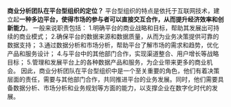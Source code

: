 **商业分析团队在平台型组织的定位？**
平台型组织的特点是依托于互联网技术，建立起**一种多边平台，使得市场的参与者可以直接交互合作，从而提升经济效率和创新能力**。
一般来说职责包括：
1.明确平台的商业战略和目标，帮助其发展出可持续的商业模式；
2.确保平台的数据来源和数据质量，从而为业务决策提供可靠的数据支持；
3.通过数据分析和市场分析，帮助平台了解市场的需求和趋势，优化产品和服务设计；
4.与平台中的其他部门合作，实现渠道整合、用户增长等战略目标；
5.管理和发展平台上的各种数据产品和服务，为企业带来更多的商业机会。
因此，商业分析团队在平台型组织中是一个至关重要的角色，他们有着决策层面的责任，需要与其他部门合作，共同推进平台的业务发展。同时，他们需要具备数据分析、市场分析和业务规划等方面的能力，以支撑企业在数字化时代的发展。
